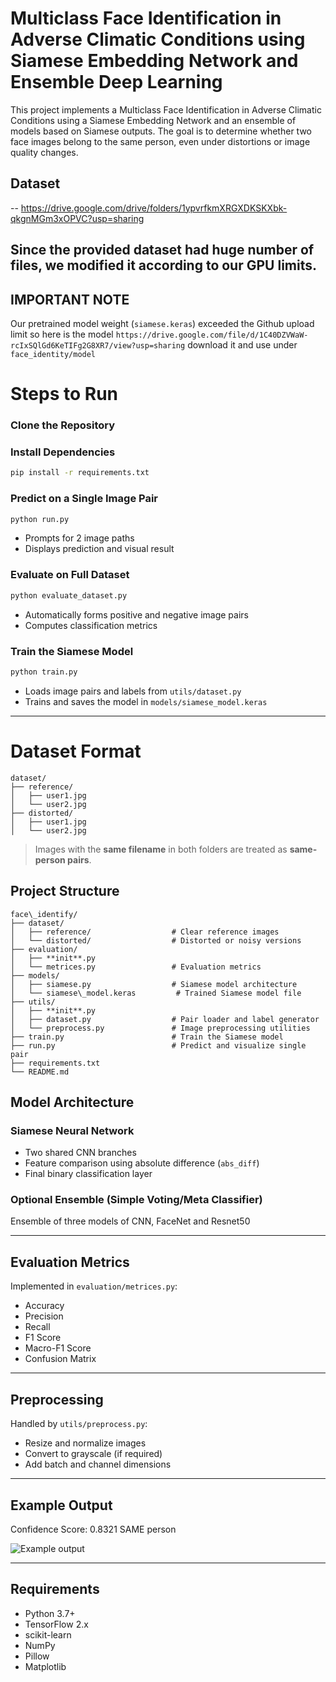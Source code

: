 
# Multiclass Face Identification in Adverse Climatic Conditions using Siamese Embedding Network and Ensemble Deep Learning

This project implements a Multiclass Face Identification in Adverse Climatic Conditions using a Siamese Embedding Network and an ensemble of models based on Siamese outputs. The goal is to determine whether two face images belong to the same person, even under distortions or image quality changes.

## Dataset
--
https://drive.google.com/drive/folders/1ypvrfkmXRGXDKSKXbk-qkgnMGm3xOPVC?usp=sharing

Since the provided dataset had huge number of files, we modified it according to our GPU limits.
--
## IMPORTANT NOTE
Our pretrained model weight (`siamese.keras`) exceeded the Github upload limit so here is the model `https://drive.google.com/file/d/1C40DZVWaW-rcIxSQlGd6KeTIFg2G8XR7/view?usp=sharing` download it and use under `face_identity/model`

# Steps to Run

### Clone the Repository

### **Install Dependencies**
```bash
pip install -r requirements.txt
```
### Predict on a Single Image Pair
```bash
python run.py
```
* Prompts for 2 image paths
* Displays prediction and visual result

### Evaluate on Full Dataset
```bash
python evaluate_dataset.py
```
* Automatically forms positive and negative image pairs
* Computes classification metrics

### Train the Siamese Model

```bash
python train.py
```
* Loads image pairs and labels from `utils/dataset.py`
* Trains and saves the model in `models/siamese_model.keras`

---
# Dataset Format
```
dataset/
├── reference/
│   ├── user1.jpg
│   └── user2.jpg
├── distorted/
│   ├── user1.jpg
│   └── user2.jpg
```
> Images with the **same filename** in both folders are treated as **same-person pairs**.
  
##  Project Structure
```
face\_identify/
├── dataset/
│   ├── reference/                  # Clear reference images
│   └── distorted/                  # Distorted or noisy versions
├── evaluation/
│   ├── **init**.py
│   └── metrices.py                 # Evaluation metrics
├── models/
│   ├── siamese.py                  # Siamese model architecture
│   └── siamese\_model.keras         # Trained Siamese model file
├── utils/
│   ├── **init**.py
│   ├── dataset.py                  # Pair loader and label generator
│   └── preprocess.py               # Image preprocessing utilities
├── train.py                        # Train the Siamese model
├── run.py                          # Predict and visualize single pair
├── requirements.txt
└── README.md
```





## Model Architecture

### Siamese Neural Network

* Two shared CNN branches
* Feature comparison using absolute difference (`abs_diff`)
* Final binary classification layer

### Optional Ensemble (Simple Voting/Meta Classifier)

 Ensemble of three models of CNN, FaceNet and Resnet50
 
---

## Evaluation Metrics

Implemented in `evaluation/metrices.py`:

* Accuracy
* Precision
* Recall
* F1 Score
* Macro-F1 Score
* Confusion Matrix

---

##  Preprocessing

Handled by `utils/preprocess.py`:

* Resize and normalize images
* Convert to grayscale (if required)
* Add batch and channel dimensions

---

## Example Output

Confidence Score: 0.8321
 SAME person


![Example output](https://via.placeholder.com/600x250?text=Image+Pair+Prediction)

---

##  Requirements

* Python 3.7+
* TensorFlow 2.x
* scikit-learn
* NumPy
* Pillow
* Matplotlib




